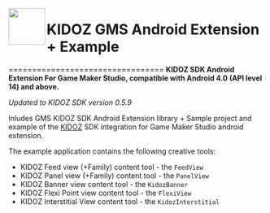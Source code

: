 <a href="url"><img src="https://github.com/Kidoz-SDK/Kidoz_Android_SDK_Example/blob/master/graphics/App%20icon.png" align="left" height="72" width="72" ></a>

# KIDOZ GMS Android Extension + Example
=================================
**KIDOZ SDK Android Extension For Game Maker Studio, compatible with Android 4.0 (API level 14) and above.** 

*Updated to KIDOZ SDK version 0.5.9*
 
Inludes GMS KIDOZ SDK Android Extension library + Sample project and example of the [KIDOZ](http://www.kidoz.net) SDK integration for Game Maker Studio android extension.

The example application contains the following creative tools:
* KIDOZ Feed view (+Family) content tool - the `FeedView`
* KIDOZ Panel view (+Family) content tool - the `PanelView`
* KIDOZ Banner view  content tool - the `KidozBanner`
* KIDOZ Flexi Point view content tool - the `FlexiView`
* KIDOZ Interstitial View content tool - the `KidozInterstitial`
